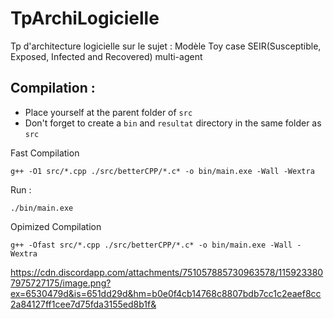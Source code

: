 # TpArchiLogicielle
Tp d'architecture logicielle sur le sujet : Modèle Toy case SEIR(Susceptible, Exposed, Infected and Recovered) multi-agent

## Compilation : 

- Place yourself at the parent folder of `src`
- Don't forget to create a `bin` and `resultat` directory in the same folder as `src`

Fast Compilation

```shell
g++ -O1 src/*.cpp ./src/betterCPP/*.c* -o bin/main.exe -Wall -Wextra
```

Run :

```shell
./bin/main.exe
```


Opimized Compilation

```shell
g++ -Ofast src/*.cpp ./src/betterCPP/*.c* -o bin/main.exe -Wall -Wextra
```

https://cdn.discordapp.com/attachments/751057885730963578/1159233807975727175/image.png?ex=6530479d&is=651dd29d&hm=b0e0f4cb14768c8807bdb7cc1c2eaef8cc2a84127ff1cee7d75fda3155ed8b1f&

